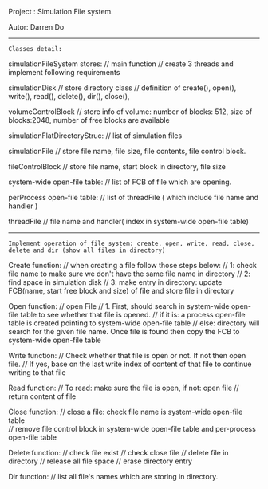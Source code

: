 Project : Simulation File system.

Autor: Darren Do

------------------------------------------------------------------------------------------------	
	Classes detail:

simulationFileSystem stores:
	// main function
	// create 3 threads and implement following requirements

simulationDisk
	// store directory class
	// definition of create(), open(), write(), read(), delete(), dir(), close(),  	

volumeControlBlock
	// store info of volume: number of blocks: 512, size of blocks:2048, number of free blocks are available  

simulationFlatDirectoryStruc:
	// list of simulation files 

simulationFile
	// store file name, file size, file contents, file control block.

fileControlBlock
	// store file name, start block in directory, file size

system-wide open-file table:
	// list of FCB of file which are opening.
	
perProcess open-file table:
	// list of threadFile ( which include file name and handler )

threadFile
	// file name and handler( index in system-wide open-file table) 	

----------------------------------------------------------------------------------------------------
	Implement operation of file system: create, open, write, read, close, delete and dir (show all files in directory)

Create function:
	// when creating a file follow those steps below:
	// 1: check file name to make sure we don't have the same file name in directory
	// 2: find space in simulation disk
	// 3: make entry in directory: update FCB(name, start free block and size) of file and store file in directory
	
Open function:
	// open File
	// 1. First, should search in system-wide open-file table to see whether that file is opened.
	// if it is: a process open-file table is created pointing to system-wide open-file table
	// else: directory will search for the given file name. Once file is found then copy the FCB to system-wide open-file table

Write function:
	// Check whether that file is open or not. If not then open file. 
	// If yes, base on the last write index of content of that file to continue writing to that file	
	
Read function:
	// To read: make sure the file is open, if not: open file
	// return content of file

Close function:
	// close a file: check file name is system-wide open-file table  
	// remove file control block in system-wide open-file table and per-process open-file table
	
Delete function:
	// check file exist
	// check close file
	// delete file in directory
	// release all file space 
	// erase directory entry 

Dir function:
	// list all file's names which are storing in directory.
	

